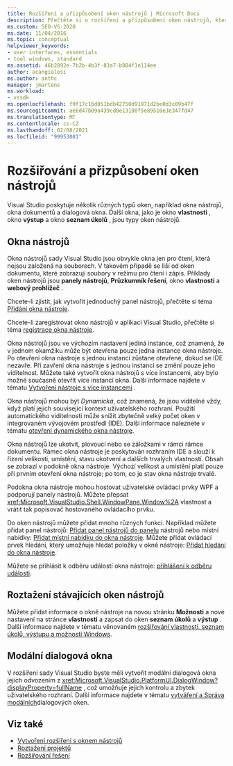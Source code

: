 ```yaml
---
title: Rozšíření a přizpůsobení oken nástrojů | Microsoft Docs
description: Přečtěte si o rozšíření a přizpůsobení oken nástrojů, které poskytuje Visual Studio, včetně okno Vlastnosti, okna výstupu a Seznam úkolů okna.
ms.custom: SEO-VS-2020
ms.date: 11/04/2016
ms.topic: conceptual
helpviewer_keywords:
- user interfaces, essentials
- tool windows, standard
ms.assetid: 46b2892e-7b2b-4b3f-83a7-b884f1e114ee
author: acangialosi
ms.author: anthc
manager: jmartens
ms.workload:
- vssdk
ms.openlocfilehash: f9f17c16d051bdb42750d91971d2be0d3c09b47f
ms.sourcegitcommit: ae6d47b09a439cd0e13180f5e89510e3e347fd47
ms.translationtype: MT
ms.contentlocale: cs-CZ
ms.lasthandoff: 02/08/2021
ms.locfileid: "99953081"
---
```

# <a name="extend-and-customize-tool-windows"></a>Rozšiřování a přizpůsobení oken nástrojů
Visual Studio poskytuje několik různých typů oken, například okna nástrojů, okna dokumentů a dialogová okna. Další okna, jako je okno **vlastnosti** , okno **výstup** a okno **seznam úkolů** , jsou typy oken nástrojů.

## <a name="tool-windows"></a>Okna nástrojů
 Okna nástrojů sady Visual Studio jsou obvykle okna jen pro čtení, která nejsou založená na souborech. V takovém případě se liší od oken dokumentu, které zobrazují soubory v režimu pro čtení i zápis. Příklady oken nástrojů jsou **panely nástrojů**, **Průzkumník řešení**, okno **vlastnosti** a **webový prohlížeč** .

 Chcete-li zjistit, jak vytvořit jednoduchý panel nástrojů, přečtěte si téma [Přidání okna nástroje](../extensibility/adding-a-tool-window.md).

 Chcete-li zaregistrovat okno nástrojů v aplikaci Visual Studio, přečtěte si téma [registrace okna nástroje](../extensibility/registering-a-tool-window.md).

 Okna nástrojů jsou ve výchozím nastavení jediná instance, což znamená, že v jednom okamžiku může být otevřena pouze jedna instance okna nástroje. Po otevření okna nástroje s jednou instancí zůstane otevřené, dokud se IDE nezavře. Při zavření okna nástroje s jednou instancí se změní pouze jeho viditelnost. Můžete také vytvořit okna nástrojů s více instancemi, aby bylo možné současně otevřít více instancí okna. Další informace najdete v tématu [Vytvoření nástroje s více instancemi](../extensibility/creating-a-multi-instance-tool-window.md) .

 Okna nástrojů mohou být *Dynamická*, což znamená, že jsou viditelné vždy, když platí jejich související kontext uživatelského rozhraní. Použití automatického viditelnosti může snížit zbytečně velký počet oken v integrovaném vývojovém prostředí (IDE). Další informace naleznete v tématu [otevření dynamického okna nástroje](../extensibility/opening-a-dynamic-tool-window.md).

 Okna nástrojů lze ukotvit, plovoucí nebo se záložkami v rámci rámce dokumentu. Rámec okna nástroje je poskytován rozhraním IDE a slouží k řízení velikosti, umístění, stavu ukotvení a dalších trvalých vlastností. Obsah se zobrazí v podokně okna nástroje. Výchozí velikost a umístění platí pouze při prvním otevření okna nástroje; po tom, co je stav okna nástroje trvalé.

 Podokna okna nástroje mohou hostovat uživatelské ovládací prvky WPF a podporují panely nástrojů. Můžete přepsat <xref:Microsoft.VisualStudio.Shell.WindowPane.Window%2A> vlastnost a vrátit tak popisovač hostovaného ovládacího prvku.

 Do oken nástrojů můžete přidat mnoho různých funkcí. Například můžete přidat panel nástrojů: [Přidat panel nástrojů do panelu](../extensibility/adding-a-toolbar-to-a-tool-window.md) nástrojů nebo místní nabídky: [Přidat místní nabídku do okna nástroje](../extensibility/adding-a-shortcut-menu-in-a-tool-window.md). Můžete přidat ovládací prvek hledání, který umožňuje hledat položky v okně nástroje: [Přidat hledání do okna nástroje](../extensibility/adding-search-to-a-tool-window.md).

 Můžete se přihlásit k odběru událostí okna nástroje: [přihlášení k odběru události](../extensibility/subscribing-to-an-event.md).

## <a name="extend-existing-tool-windows"></a>Roztažení stávajících oken nástrojů
 Můžete přidat informace o okně nástroje na novou stránku **Možnosti** a nové nastavení na stránce **vlastnosti** a zapsat do oken **seznam úkolů** a **výstup** . Další informace najdete v tématu věnovaném [rozšiřování vlastností, seznam úkolů, výstupu a možností Windows](../extensibility/extending-the-properties-task-list-output-and-options-windows.md).

## <a name="modal-dialog-boxes"></a>Modální dialogová okna
 V rozšíření sady Visual Studio byste měli vytvořit modální dialogová okna jejich odvozením z <xref:Microsoft.VisualStudio.PlatformUI.DialogWindow?displayProperty=fullName> , což umožňuje jejich kontrolu a zbytek uživatelského rozhraní. Další informace najdete v tématu [vytváření a Správa modálních](../extensibility/creating-and-managing-modal-dialog-boxes.md)dialogových oken.

## <a name="see-also"></a>Viz také
- [Vytvoření rozšíření s oknem nástrojů](../extensibility/creating-an-extension-with-a-tool-window.md)
- [Roztažení projektů](../extensibility/extending-projects.md)
- [Rozšiřování řešení](../extensibility/extending-solutions.md)
